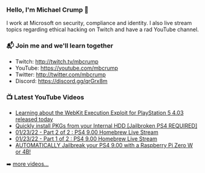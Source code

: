 ### Hello, I'm Michael Crump 👋

I work at Microsoft on security, compliance and identity. I also live stream topics regarding ethical hacking on Twitch and have a rad YouTube channel. 

### 📬 Join me and we'll learn together

- Twitch: http://twitch.tv/mbcrump
- YouTube: https://youtube.com/mbcrump
- Twitter: http://twitter.com/mbcrump
- Discord: https://discord.gg/qrGrx8m

### 📺 Latest YouTube Videos

<!-- YOUTUBE:START -->
- [Learning about the WebKit Execution Exploit for PlayStation 5 4.03 released today](https://www.youtube.com/watch?v=UUN63tuxuew)
- [Quickly install PKGs from your Internal HDD [Jailbroken PS4 REQUIRED]](https://www.youtube.com/watch?v=12PumfZLzHg)
- [01/23/22 - Part 2 of 2 : PS4 9.00 Homebrew Live Stream](https://www.youtube.com/watch?v=DUMwhSebbAk)
- [01/23/22 - Part 1 of 2 : PS4 9.00 Homebrew Live Stream](https://www.youtube.com/watch?v=rRd5HtelB1Y)
- [AUTOMATICALLY Jailbreak your PS4 9.00 with a Raspberry Pi Zero W or 4B!](https://www.youtube.com/watch?v=cQhh54tIvYA)
<!-- YOUTUBE:END -->

➡️ [more videos...](https://youtube.com/mbcrump)

